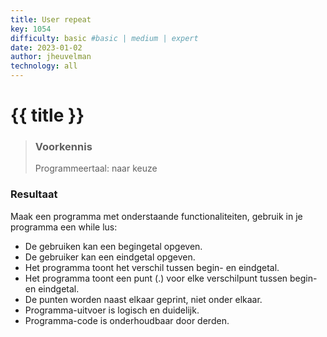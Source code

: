 ```yaml
---
title: User repeat
key: 1054
difficulty: basic #basic | medium | expert
date: 2023-01-02
author: jheuvelman
technology: all
---
```




# {{ title }}

> ### Voorkennis
> Programmeertaal: naar keuze

### Resultaat
Maak een programma met onderstaande functionaliteiten, gebruik in je
programma een while lus:

- De gebruiken kan een begingetal opgeven.
- De gebruiker kan een eindgetal opgeven.
- Het programma toont het verschil tussen begin- en eindgetal.
- Het programma toont een punt (.) voor elke verschilpunt tussen begin- en eindgetal.
- De punten worden naast elkaar geprint, niet onder elkaar.
- Programma-uitvoer is logisch en duidelijk.
- Programma-code is onderhoudbaar door derden.
